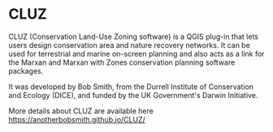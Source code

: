 # CLUZ

CLUZ (Conservation Land-Use Zoning software) is a QGIS plug-in that lets users design conservation area and nature recovery networks. It can be used for terrestrial and marine on-screen planning and also acts as a link for the Marxan and Marxan with Zones conservation planning software packages.

It was developed by Bob Smith, from the Durrell Institute of Conservation and Ecology (DICE), and funded by the UK Government's Darwin Initiative.

More details about CLUZ are available here https://anotherbobsmith.github.io/CLUZ/
